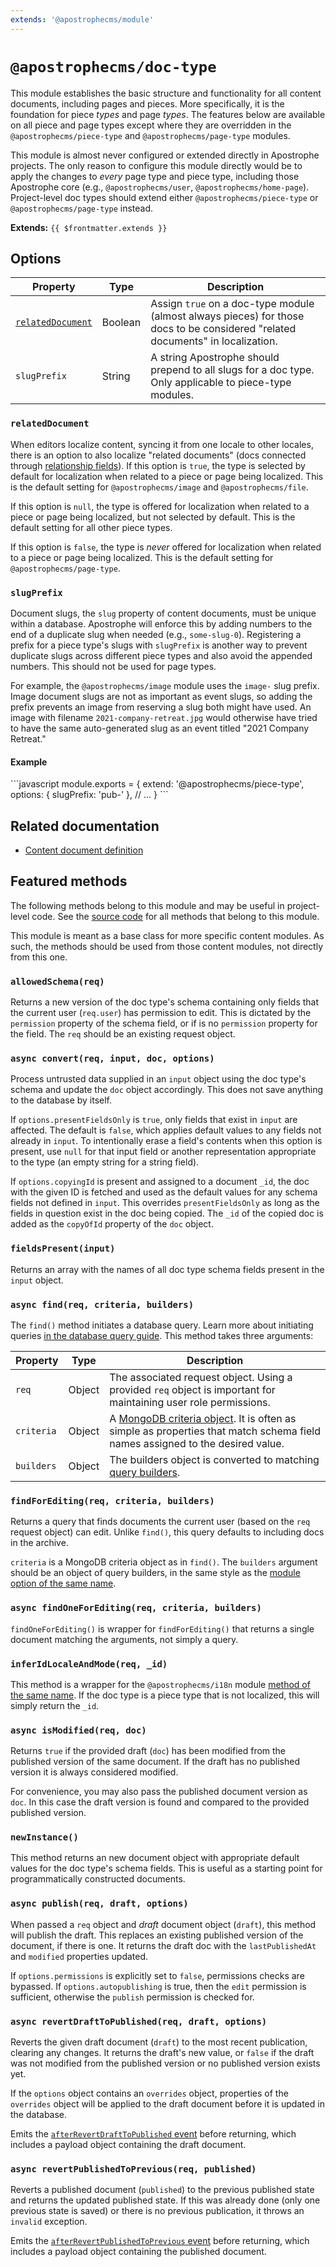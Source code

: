 ```yaml
---
extends: '@apostrophecms/module'
---
```


# `@apostrophecms/doc-type`

This module establishes the basic structure and functionality for all content documents, including pages and pieces. More specifically, it is the foundation for piece *types* and page *types*. The features below are available on all piece and page types except where they are overridden in the `@apostrophecms/piece-type` and `@apostrophecms/page-type` modules.

This module is almost never configured or extended directly in Apostrophe projects. The only reason to configure this module directly would be to apply the changes to *every* page type and piece type, including those Apostrophe core (e.g., `@apostrophecms/user`, `@apostrophecms/home-page`). Project-level doc types should extend either `@apostrophecms/piece-type` or `@apostrophecms/page-type` instead.

**Extends:** `{{ $frontmatter.extends }}`

## Options

|  Property | Type | Description |
|---|---|---|
| [`relatedDocument`](#relateddocument) | Boolean | Assign `true` on a doc-type module (almost always pieces) for those docs to be considered "related documents" in localization. |
| `slugPrefix` | String | A string Apostrophe should prepend to all slugs for a doc type. Only applicable to piece-type modules. |

### `relatedDocument`

When editors localize content, syncing it from one locale to other locales, there is an option to also localize "related documents" (docs connected through [relationship fields](/guide/relationships.md)). If this option is `true`, the type is selected by default for localization when related to a piece or page being localized. This is the default setting for `@apostrophecms/image` and `@apostrophecms/file`.

If this option is `null`, the type is offered for localization when related to a piece or page being localized, but not selected by default. This is the default setting for all other piece types.

If this option is `false`, the type is *never* offered for localization when related to a piece or page being localized. This is the default setting for `@apostrophecms/page-type`.

### `slugPrefix`

Document slugs, the `slug` property of content documents, must be unique within a database. Apostrophe will enforce this by adding numbers to the end of a duplicate slug when needed (e.g., `some-slug-0`). Registering a prefix for a piece type's slugs with `slugPrefix` is another way to prevent duplicate slugs across different piece types and also avoid the appended numbers. This should not be used for page types.

For example, the `@apostrophecms/image` module uses the `image-` slug prefix. Image document slugs are not as important as event slugs, so adding the prefix prevents an image from reserving a slug both might have used. An image with filename `2021-company-retreat.jpg` would otherwise have tried to have the same auto-generated slug as an event titled "2021 Company Retreat."

#### Example

<AposCodeBlock>
  ```javascript
  module.exports = {
    extend: '@apostrophecms/piece-type',
    options: {
      slugPrefix: 'pub-'
    },
    // ...
  }
  ```
  <template v-slot:caption>
    modules/publication/index.js
  </template>
</AposCodeBlock>

## Related documentation

- [Content document definition](/reference/glossary.md#doc)

## Featured methods

The following methods belong to this module and may be useful in project-level code. See the [source code](https://github.com/apostrophecms/apostrophe/blob/main/modules/%40apostrophecms/doc-type/index.js) for all methods that belong to this module.
<!-- Some are used within the module and would just create noise here. -->

This module is meant as a base class for more specific content modules. As such, the methods should be used from those content modules, not directly from this one.

### `allowedSchema(req)`

Returns a new version of the doc type's schema containing only fields that the current user (`req.user`) has permission to edit. This is dictated by the `permission` property of the schema field, or if is no `permission` property for the field. The `req` should be an existing request object.

### `async convert(req, input, doc, options)`

Process untrusted data supplied in an `input` object using the doc type's schema and update the `doc` object accordingly. This does not save anything to the database by itself.

If `options.presentFieldsOnly` is `true`, only fields that exist in `input` are affected. The default is `false`, which applies default values to any fields not already in `input`. To intentionally erase a field's contents when this option is present, use `null` for that input field or another representation appropriate to the type (an empty string for a string field).

If `options.copyingId` is present and assigned to a document `_id`, the doc with the given ID is fetched and used as the default values for any schema fields not defined in `input`. This overrides `presentFieldsOnly` as long as the fields in question exist in the doc being copied. The `_id` of the copied doc is added as the `copyOfId` property of the `doc` object.

### `fieldsPresent(input)`

Returns an array with the names of all doc type schema fields present in the `input` object.

### `async find(req, criteria, builders)`

The `find()` method initiates a database query. Learn more about initiating queries [in the database query guide](/guide/database-queries.md#initiating-the-data-query). This method takes three arguments:

| Property | Type | Description |
| -------- | -------- | ----------- |
| `req` | Object | The associated request object. Using a provided `req` object is important for maintaining user role permissions. |
| `criteria` | Object | A [MongoDB criteria object](https://docs.mongodb.com/manual/tutorial/query-documents/). It is often as simple as properties that match schema field names assigned to the desired value. |
| `builders` | Object | The builders object is converted to matching [query builders](/reference/query-builders.md). |

### `findForEditing(req, criteria, builders)`

Returns a query that finds documents the current user (based on the `req` request object) can edit. Unlike `find()`, this query defaults to including docs in the archive.

`criteria` is a MongoDB criteria object as in `find()`. The `builders` argument should be an object of query builders, in the same style as the [module option of the same name](#builders).

### `async findOneForEditing(req, criteria, builders)`

`findOneForEditing()` is wrapper for `findForEditing()` that returns a single document matching the arguments, not simply a query.

### `inferIdLocaleAndMode(req, _id)`

This method is a wrapper for the `@apostrophecms/i18n` module [method of the same name](/reference/modules/i18n.md##inferidlocaleandmode-req-id). If the doc type is a piece type that is not localized, this will simply return the `_id`.

### `async isModified(req, doc)`

Returns `true` if the provided draft (`doc`) has been modified from the published version of the same document. If the draft has no published version it is always considered modified.

For convenience, you may also pass the published document version as `doc`. In this case the draft version is found and compared to the provided published version.

### `newInstance()`

This method returns an new document object with appropriate default values for the doc type's schema fields. This is useful as a starting point for programmatically constructed documents.

### `async publish(req, draft, options)`

When passed a `req` object and *draft* document object (`draft`), this method will publish the draft. This replaces an existing published version of the document, if there is one. It returns the draft doc with the `lastPublishedAt` and `modified` properties updated.

If `options.permissions` is explicitly set to `false`, permissions checks are bypassed. If `options.autopublishing` is true, then the `edit` permission is sufficient, otherwise the `publish` permission is checked for.

### `async revertDraftToPublished(req, draft, options)`

Reverts the given draft document (`draft`) to the most recent publication, clearing any changes. It returns the draft's new value, or `false` if the draft was not modified from the published version or no published version exists yet.

If the `options` object contains an `overrides` object, properties of the `overrides` object will be applied to the draft document before it is updated in the database.

Emits the [`afterRevertDraftToPublished` event](/reference/server-events.md#afterrevertdrafttopublished) before returning, which includes a payload object containing the draft document.

### `async revertPublishedToPrevious(req, published)`

Reverts a published document (`published`) to the previous published state and returns the updated published state. If this was already done (only one previous state is saved) or there is no previous publication, it throws an `invalid` exception.

Emits the [`afterRevertPublishedToPrevious` event](/reference/server-events.md#afterrevertpublishedtoprevious) before returning, which includes a payload object containing the published document.
